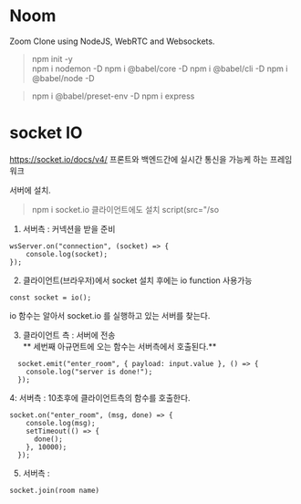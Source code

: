 # Noom

Zoom Clone using NodeJS, WebRTC and Websockets.
>npm init -y  
>npm i nodemon -D
>npm i @babel/core -D
>npm i @babel/cli -D 
>npm i @babel/node -D

>npm i @babel/preset-env -D
>npm i express  

# socket IO

https://socket.io/docs/v4/
프론트와 백엔드간에 실시간 통신을 가능케 하는 프레임워크

서버에 설치.
>npm i socket.io 
클라이언트에도 설치
>script(src="/so

1. 서버측 : 커넥션을 받을 준비
```
wsServer.on("connection", (socket) => {  
    console.log(socket);
});
```

2. 클라이언트(브라우저)에서 socket 설치 후에는 io function 사용가능
```
const socket = io();
```
io 함수는 알아서 socket.io 를 실행하고 있는 서버를 찾는다.

3. 클라이언트 측 : 서버에 전송  
** 세번째 아규먼트에 오는 함수는 서버측에서 호출된다.**
```
  socket.emit("enter_room", { payload: input.value }, () => {
    console.log("server is done!");
  });
```
4: 서버측 : 10초후에 클라이언트측의 함수를 호출한다.
```
socket.on("enter_room", (msg, done) => {
    console.log(msg);
    setTimeout(() => {
      done();
    }, 10000);
  });
```

5. 서버측 :
```
socket.join(room name)